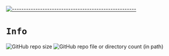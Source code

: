 [![-----------------------------------------------------](https://raw.githubusercontent.com/andreasbm/readme/master/assets/lines/colored.png)](#table-of-contents)

# `Info` 

![GitHub repo size](https://img.shields.io/github/repo-size/strozoid/Milf?style=for-the-badge&logo=github)
![GitHub repo file or directory count (in path)](https://img.shields.io/github/directory-file-count/strozoid/Milf/pics?type=file&style=for-the-badge&label=Jumlah%20gambar)
